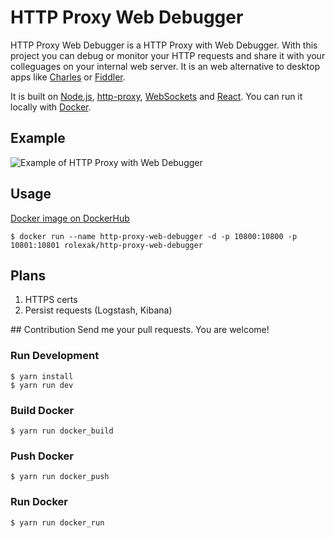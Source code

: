 # HTTP Proxy Web Debugger

HTTP Proxy Web Debugger is a HTTP Proxy with Web Debugger. With this project you can debug or monitor your HTTP requests and share it with your colleguages on your internal web server. It is an web alternative to desktop apps like [Charles](https://www.charlesproxy.com/) or [Fiddler](https://www.telerik.com/fiddler).

It is built on [Node.js](https://nodejs.org/en/), [http-proxy](https://nodejs.org/en/), [WebSockets](https://developer.mozilla.org/en-US/docs/Web/API/WebSockets_API) and [React](https://reactjs.org/). You can run it locally with [Docker](https://www.docker.com/).

## Example
![Example of HTTP Proxy with Web Debugger](https://raw.githubusercontent.com/radoslavoleksak/http-proxy-web-debugger/master/resources/img/http-proxy-web-debugger.png)

## Usage
[Docker image on DockerHub](https://hub.docker.com/r/rolexak/http-proxy-web-debugger/)
```
$ docker run --name http-proxy-web-debugger -d -p 10800:10800 -p 10801:10801 rolexak/http-proxy-web-debugger
``` 

## Plans
1. HTTPS certs
2. Persist requests (Logstash, Kibana)

## Contribution
Send me your pull requests. You are welcome!

### Run Development
```
$ yarn install
$ yarn run dev
```

### Build Docker
```
$ yarn run docker_build
```

### Push Docker
```
$ yarn run docker_push
```

### Run Docker
```
$ yarn run docker_run
```